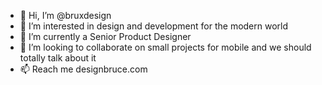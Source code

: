 - 👋 Hi, I’m @bruxdesign
- 👀 I’m interested in design and development for the modern world
- 🌱 I’m currently a Senior Product Designer
- 💞️ I’m looking to collaborate on small projects for mobile and we should totally talk about it 
- 📫 Reach me designbruce.com
<!---
bruxdesign/bruxdesign is a ✨ special ✨ repository because its `README.md` (this file) appears on your GitHub profile.
You can click the Preview link to take a look at your changes.
--->
